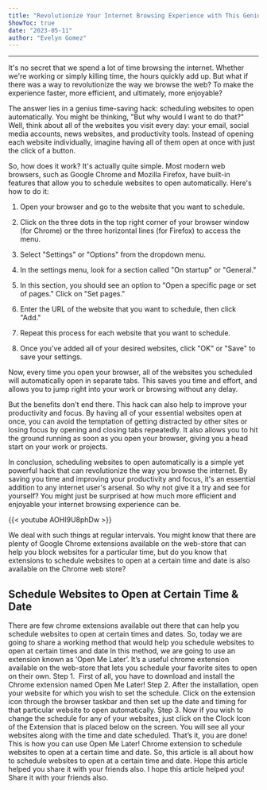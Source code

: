 ```yaml
---
title: "Revolutionize Your Internet Browsing Experience with This Genius Time-Saving Hack: Learn How to Schedule Websites to Open Automatically!"
ShowToc: true 
date: "2023-05-11"
author: "Evelyn Gomez"
---
```

*****
It's no secret that we spend a lot of time browsing the internet. Whether we're working or simply killing time, the hours quickly add up. But what if there was a way to revolutionize the way we browse the web? To make the experience faster, more efficient, and ultimately, more enjoyable?

The answer lies in a genius time-saving hack: scheduling websites to open automatically. You might be thinking, "But why would I want to do that?" Well, think about all of the websites you visit every day: your email, social media accounts, news websites, and productivity tools. Instead of opening each website individually, imagine having all of them open at once with just the click of a button.

So, how does it work? It's actually quite simple. Most modern web browsers, such as Google Chrome and Mozilla Firefox, have built-in features that allow you to schedule websites to open automatically. Here's how to do it:

1. Open your browser and go to the website that you want to schedule. 

2. Click on the three dots in the top right corner of your browser window (for Chrome) or the three horizontal lines (for Firefox) to access the menu.

3. Select "Settings" or "Options" from the dropdown menu.

4. In the settings menu, look for a section called "On startup" or "General."

5. In this section, you should see an option to "Open a specific page or set of pages." Click on "Set pages."

6. Enter the URL of the website that you want to schedule, then click "Add."

7. Repeat this process for each website that you want to schedule.

8. Once you've added all of your desired websites, click "OK" or "Save" to save your settings.

Now, every time you open your browser, all of the websites you scheduled will automatically open in separate tabs. This saves you time and effort, and allows you to jump right into your work or browsing without any delay.

But the benefits don't end there. This hack can also help to improve your productivity and focus. By having all of your essential websites open at once, you can avoid the temptation of getting distracted by other sites or losing focus by opening and closing tabs repeatedly. It also allows you to hit the ground running as soon as you open your browser, giving you a head start on your work or projects.

In conclusion, scheduling websites to open automatically is a simple yet powerful hack that can revolutionize the way you browse the internet. By saving you time and improving your productivity and focus, it's an essential addition to any internet user's arsenal. So why not give it a try and see for yourself? You might just be surprised at how much more efficient and enjoyable your internet browsing experience can be.

{{< youtube AOHI9U8phDw >}} 



We deal with such things at regular intervals. You might know that there are plenty of Google Chrome extensions available on the web-store that can help you block websites for a particular time, but do you know that extensions to schedule websites to open at a certain time and date is also available on the Chrome web store?

 
## Schedule Websites to Open at Certain Time & Date


There are few chrome extensions available out there that can help you schedule websites to open at certain times and dates. So, today we are going to share a working method that would help you schedule websites to open at certain times and date
In this method, we are going to use an extension known as ‘Open Me Later’. It’s a useful chrome extension available on the web-store that lets you schedule your favorite sites to open on their own.
Step 1.  First of all, you have to download and install the Chrome extension named Open Me Later!
Step 2. After the installation, open your website for which you wish to set the schedule. Click on the extension icon through the browser taskbar and then set up the date and timing for that particular website to open automatically.
Step 3. Now if you wish to change the schedule for any of your websites, just click on the Clock Icon of the Extension that is placed below on the screen. You will see all your websites along with the time and date scheduled.
That’s it, you are done! This is how you can use Open Me Later! Chrome extension to schedule websites to open at a certain time and date.
So, this article is all about how to schedule websites to open at a certain time and date. Hope this article helped you share it with your friends also. I hope this article helped you! Share it with your friends also.





